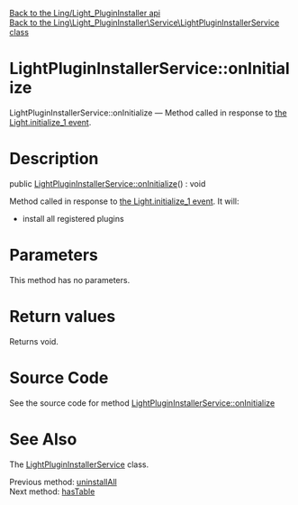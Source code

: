[Back to the Ling/Light_PluginInstaller api](https://github.com/lingtalfi/Light_PluginInstaller/blob/master/doc/api/Ling/Light_PluginInstaller.md)<br>
[Back to the Ling\Light_PluginInstaller\Service\LightPluginInstallerService class](https://github.com/lingtalfi/Light_PluginInstaller/blob/master/doc/api/Ling/Light_PluginInstaller/Service/LightPluginInstallerService.md)


LightPluginInstallerService::onInitialize
================



LightPluginInstallerService::onInitialize — Method called in response to [the Light.initialize_1 event](https://github.com/lingtalfi/Light/blob/master/personal/mydoc/pages/events.md).




Description
================


public [LightPluginInstallerService::onInitialize](https://github.com/lingtalfi/Light_PluginInstaller/blob/master/doc/api/Ling/Light_PluginInstaller/Service/LightPluginInstallerService/onInitialize.md)() : void




Method called in response to [the Light.initialize_1 event](https://github.com/lingtalfi/Light/blob/master/personal/mydoc/pages/events.md).
It will:
- install all registered plugins




Parameters
================

This method has no parameters.


Return values
================

Returns void.








Source Code
===========
See the source code for method [LightPluginInstallerService::onInitialize](https://github.com/lingtalfi/Light_PluginInstaller/blob/master/Service/LightPluginInstallerService.php#L214-L217)


See Also
================

The [LightPluginInstallerService](https://github.com/lingtalfi/Light_PluginInstaller/blob/master/doc/api/Ling/Light_PluginInstaller/Service/LightPluginInstallerService.md) class.

Previous method: [uninstallAll](https://github.com/lingtalfi/Light_PluginInstaller/blob/master/doc/api/Ling/Light_PluginInstaller/Service/LightPluginInstallerService/uninstallAll.md)<br>Next method: [hasTable](https://github.com/lingtalfi/Light_PluginInstaller/blob/master/doc/api/Ling/Light_PluginInstaller/Service/LightPluginInstallerService/hasTable.md)<br>

